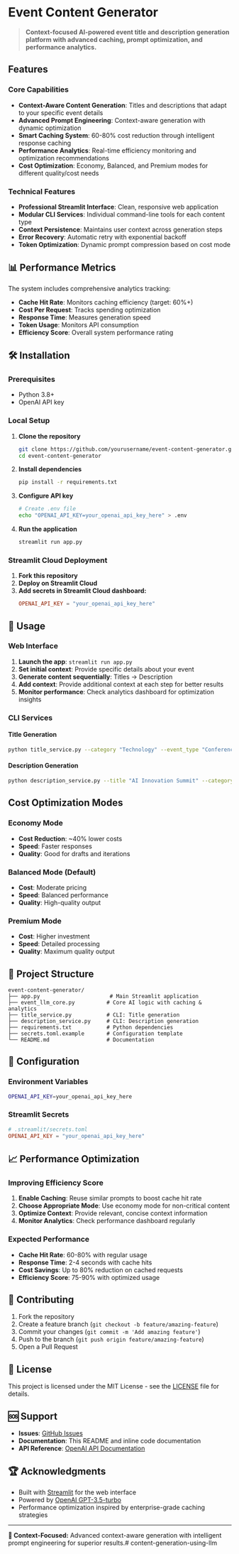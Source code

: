 # Event Content Generator

> **Context-focused AI-powered event title and description generation platform with advanced caching, prompt optimization, and performance analytics.**

## Features

### Core Capabilities
- **Context-Aware Content Generation**: Titles and descriptions that adapt to your specific event details
- **Advanced Prompt Engineering**: Context-aware generation with dynamic optimization
- **Smart Caching System**: 60-80% cost reduction through intelligent response caching
- **Performance Analytics**: Real-time efficiency monitoring and optimization recommendations
- **Cost Optimization**: Economy, Balanced, and Premium modes for different quality/cost needs

### Technical Features
- **Professional Streamlit Interface**: Clean, responsive web application
- **Modular CLI Services**: Individual command-line tools for each content type
- **Context Persistence**: Maintains user context across generation steps
- **Error Recovery**: Automatic retry with exponential backoff
- **Token Optimization**: Dynamic prompt compression based on cost mode

## 📊 Performance Metrics

The system includes comprehensive analytics tracking:
- **Cache Hit Rate**: Monitors caching efficiency (target: 60%+)
- **Cost Per Request**: Tracks spending optimization
- **Response Time**: Measures generation speed
- **Token Usage**: Monitors API consumption
- **Efficiency Score**: Overall system performance rating

## 🛠 Installation

### Prerequisites
- Python 3.8+
- OpenAI API key

### Local Setup

1. **Clone the repository**
   ```bash
   git clone https://github.com/yourusername/event-content-generator.git
   cd event-content-generator
   ```

2. **Install dependencies**
   ```bash
   pip install -r requirements.txt
   ```

3. **Configure API key**
   ```bash
   # Create .env file
   echo "OPENAI_API_KEY=your_openai_api_key_here" > .env
   ```

4. **Run the application**
   ```bash
   streamlit run app.py
   ```

### Streamlit Cloud Deployment

1. **Fork this repository**
2. **Deploy on Streamlit Cloud**
3. **Add secrets in Streamlit Cloud dashboard:**
   ```toml
   OPENAI_API_KEY = "your_openai_api_key_here"
   ```

## 📖 Usage

### Web Interface

1. **Launch the app**: `streamlit run app.py`
2. **Set initial context**: Provide specific details about your event
3. **Generate content sequentially**: Titles → Description
4. **Add context**: Provide additional context at each step for better results
5. **Monitor performance**: Check analytics dashboard for optimization insights

### CLI Services

#### Title Generation
```bash
python title_service.py --category "Technology" --event_type "Conference" --tone "Professional" --num_titles 5 --context "Focus on AI and machine learning"
```

#### Description Generation
```bash
python description_service.py --title "AI Innovation Summit" --category "Technology" --event_type "Conference" --tone "Professional" --max_chars 1500 --context "Emphasize networking and learning"
```

## Cost Optimization Modes

### Economy Mode
- **Cost Reduction**: ~40% lower costs
- **Speed**: Faster responses
- **Quality**: Good for drafts and iterations

### Balanced Mode (Default)
- **Cost**: Moderate pricing
- **Speed**: Balanced performance
- **Quality**: High-quality output

### Premium Mode
- **Cost**: Higher investment
- **Speed**: Detailed processing
- **Quality**: Maximum quality output

## 📁 Project Structure

```
event-content-generator/
├── app.py                      # Main Streamlit application
├── event_llm_core.py          # Core AI logic with caching & analytics
├── title_service.py           # CLI: Title generation
├── description_service.py     # CLI: Description generation
├── requirements.txt           # Python dependencies
├── secrets.toml.example       # Configuration template
└── README.md                  # Documentation
```

## 🔧 Configuration

### Environment Variables
```bash
OPENAI_API_KEY=your_openai_api_key_here
```

### Streamlit Secrets
```toml
# .streamlit/secrets.toml
OPENAI_API_KEY = "your_openai_api_key_here"
```

## 📈 Performance Optimization

### Improving Efficiency Score

1. **Enable Caching**: Reuse similar prompts to boost cache hit rate
2. **Choose Appropriate Mode**: Use economy mode for non-critical content
3. **Optimize Context**: Provide relevant, concise context information
4. **Monitor Analytics**: Check performance dashboard regularly

### Expected Performance
- **Cache Hit Rate**: 60-80% with regular usage
- **Response Time**: 2-4 seconds with cache hits
- **Cost Savings**: Up to 80% reduction on cached requests
- **Efficiency Score**: 75-90% with optimized usage

## 🤝 Contributing

1. Fork the repository
2. Create a feature branch (`git checkout -b feature/amazing-feature`)
3. Commit your changes (`git commit -m 'Add amazing feature'`)
4. Push to the branch (`git push origin feature/amazing-feature`)
5. Open a Pull Request

## 📄 License

This project is licensed under the MIT License - see the [LICENSE](LICENSE) file for details.

## 🆘 Support

- **Issues**: [GitHub Issues](https://github.com/yourusername/event-content-generator/issues)
- **Documentation**: This README and inline code documentation
- **API Reference**: [OpenAI API Documentation](https://platform.openai.com/docs)

## 🏆 Acknowledgments

- Built with [Streamlit](https://streamlit.io/) for the web interface
- Powered by [OpenAI GPT-3.5-turbo](https://openai.com/)
- Performance optimization inspired by enterprise-grade caching strategies

---

**🎯 Context-Focused:** Advanced context-aware generation with intelligent prompt engineering for superior results.#   c o n t e n t - g e n e r a t i o n - u s i n g - l l m  
 